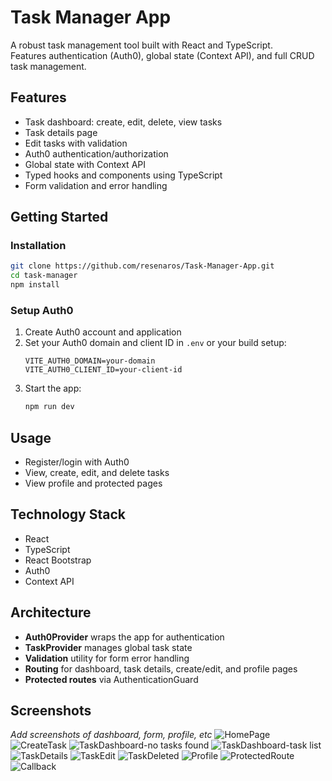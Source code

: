 # Task Manager App

A robust task management tool built with React and TypeScript.  
Features authentication (Auth0), global state (Context API), and full CRUD task management.

## Features

- Task dashboard: create, edit, delete, view tasks
- Task details page
- Edit tasks with validation
- Auth0 authentication/authorization
- Global state with Context API
- Typed hooks and components using TypeScript
- Form validation and error handling

## Getting Started

### Installation

```bash
git clone https://github.com/resenaros/Task-Manager-App.git
cd task-manager
npm install
```

### Setup Auth0

1. Create Auth0 account and application
2. Set your Auth0 domain and client ID in `.env` or your build setup:
   ```
   VITE_AUTH0_DOMAIN=your-domain
   VITE_AUTH0_CLIENT_ID=your-client-id
   ```
3. Start the app:
   ```bash
   npm run dev
   ```

## Usage

- Register/login with Auth0
- View, create, edit, and delete tasks
- View profile and protected pages

## Technology Stack

- React
- TypeScript
- React Bootstrap
- Auth0
- Context API

## Architecture

- **Auth0Provider** wraps the app for authentication
- **TaskProvider** manages global task state
- **Validation** utility for form error handling
- **Routing** for dashboard, task details, create/edit, and profile pages
- **Protected routes** via AuthenticationGuard

## Screenshots

_Add screenshots of dashboard, form, profile, etc_
![HomePage](screenshots/image.png)
![CreateTask](screenshots/image-3.png)
![TaskDashboard-no tasks found](screenshots/image-1.png)
![TaskDashboard-task list](screenshots/image-2.png)
![TaskDetails](screenshots/image-4.png)
![TaskEdit](screenshots/image-5.png)
![TaskDeleted](screenshots/image-6.png)
![Profile](screenshots/image-7.png)
![ProtectedRoute](screenshots/image-8.png)
![Callback](screenshots/image-9.png)


